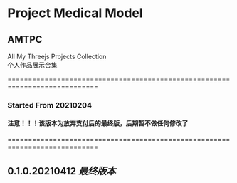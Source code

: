 # Project Medical Model

## AMTPC  
All My Threejs Projects Collection  
个人作品展示合集

============================================================================
### Started From 20210204  
#### 注意！！！该版本为放弃支付后的最终版，后期暂不做任何修改了  
============================================================================


## 0.1.0.20210412 ***最终版本***